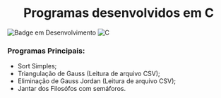 <h1 align="center"> Programas desenvolvidos em C</h1>

![Badge em Desenvolvimento](http://img.shields.io/static/v1?label=STATUS&message=EM%20DESENVOLVIMENTO&color=GREEN&style=for-the-badge)
![C](https://img.shields.io/badge/c-%2300599C.svg?style=for-the-badge&logo=c&logoColor=white)

<h3> Programas Principais: </h3>

* Sort Simples;
* Triangulação de Gauss (Leitura de arquivo CSV);
* Eliminação de Gauss Jordan (Leitura de arquivo CSV);
* Jantar dos Filosófos com semáforos.

